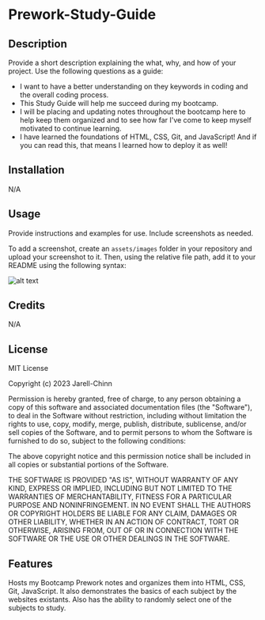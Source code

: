 # Prework-Study-Guide

## Description

Provide a short description explaining the what, why, and how of your project. Use the following questions as a guide:

- I want to have a better understanding on they keywords in coding and the overall coding process.
- This Study Guide will help me succeed during my bootcamp.
- I will be placing and updating notes throughout the bootcamp here to help keep them organized and to see how far I've come to keep myself motivated to continue learning.
- I have learned the foundations of HTML, CSS, Git, and JavaScript! And if you can read this, that means I learned how to deploy it as well!


## Installation

N/A

## Usage

Provide instructions and examples for use. Include screenshots as needed.

To add a screenshot, create an `assets/images` folder in your repository and upload your screenshot to it. Then, using the relative file path, add it to your README using the following syntax:

![alt text](assets/images/screenshot.png)

## Credits

N/A

## License

MIT License

Copyright (c) 2023 Jarell-Chinn

Permission is hereby granted, free of charge, to any person obtaining a copy
of this software and associated documentation files (the "Software"), to deal
in the Software without restriction, including without limitation the rights
to use, copy, modify, merge, publish, distribute, sublicense, and/or sell
copies of the Software, and to permit persons to whom the Software is
furnished to do so, subject to the following conditions:

The above copyright notice and this permission notice shall be included in all
copies or substantial portions of the Software.

THE SOFTWARE IS PROVIDED "AS IS", WITHOUT WARRANTY OF ANY KIND, EXPRESS OR
IMPLIED, INCLUDING BUT NOT LIMITED TO THE WARRANTIES OF MERCHANTABILITY,
FITNESS FOR A PARTICULAR PURPOSE AND NONINFRINGEMENT. IN NO EVENT SHALL THE
AUTHORS OR COPYRIGHT HOLDERS BE LIABLE FOR ANY CLAIM, DAMAGES OR OTHER
LIABILITY, WHETHER IN AN ACTION OF CONTRACT, TORT OR OTHERWISE, ARISING FROM,
OUT OF OR IN CONNECTION WITH THE SOFTWARE OR THE USE OR OTHER DEALINGS IN THE
SOFTWARE.

## Features

Hosts my Bootcamp Prework notes and organizes them into HTML, CSS, Git, JavaScript.
It also demonstrates the basics of each subject by the websites existants.
Also has the ability to randomly select one of the subjects to study.

